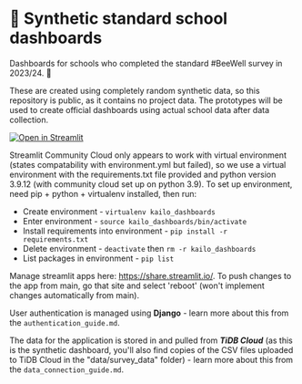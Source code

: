 # 🐝 Synthetic standard school dashboards

Dashboards for schools who completed the standard #BeeWell survey in 2023/24. 🏫

These are created using completely random synthetic data, so this repository is public, as it contains no project data. The prototypes will be used to create official dashboards using actual school data after data collection.

[![Open in Streamlit](https://static.streamlit.io/badges/streamlit_badge_black_white.svg)](https://synthetic-beewell-kailo-standard-school-dashboard.streamlit.app/)

Streamlit Community Cloud only appears to work with virtual environment (states compatability with environment.yml but failed), so we use a virtual environment with the requirements.txt file provided and python version 3.9.12 (with community cloud set up on python 3.9). To set up environment, need pip + python + virtualenv installed, then run:
* Create environment - `virtualenv kailo_dashboards`
* Enter environment -  `source kailo_dashboards/bin/activate`
* Install requirements into environment - `pip install -r requirements.txt`
* Delete environment - `deactivate` then `rm -r kailo_dashboards`
* List packages in environment - `pip list`

Manage streamlit apps here: https://share.streamlit.io/. To push changes to the app from main, go that site and select 'reboot' (won't implement changes automatically from main).

User authentication is managed using **Django** - learn more about this from the `authentication_guide.md`.

The data for the application is stored in and pulled from ***TiDB Cloud*** (as this is the synthetic dashboard, you'll also find copies of the CSV files uploaded to TiDB Cloud in the "data/survey_data" folder) - learn more about this from the `data_connection_guide.md`.
